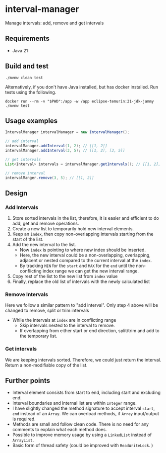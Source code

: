 # interval-manager
Manage intervals: add, remove and get intervals

## Requirements
 - Java 21

## Build and test
```shell
./mvnw clean test
```
Alternatively, if you don't have Java installed, but has docker installed. Run tests using the following.
```shell
docker run --rm -v "$PWD":/app -w /app eclipse-temurin:21-jdk-jammy ./mvnw test
```

## Usage examples
```java
IntervalManager intervalManager = new IntervalManager();

// add interval
intervalManager.addInterval(1, 2); // [[1, 2]]
intervalManager.addInterval(3, 5); // [[1, 2], [3, 5]]

// get intervals
List<Interval> intervals = intervalManager.getIntervals(); // [[1, 2], [3, 5]

// remove interval
intervalManger.remove(3, 5); // [[1, 2]]
```

## Design
### Add Intervals
1. Store sorted intervals in the list, therefore, it is easier and efficient to do add, get and remove operations. 
2. Create a new list to temporarily hold new interval elements.
3. Keep an `index`, then copy non-overlapping intervals starting from the start of the list. 
4. Add the new interval to the list.
   - Now `index` is pointing to where new index should be inserted. 
   - Here, the new interval could be a non-overlapping, overlapping, adjacent or nested compared to the current interval at the `index`.  
   - By tracking `MIN` for the `start` and `MAX` for the `end` until the non-conflicting index range we can get the new interval range.
5. Copy rest of the list to the new list from `index` value
6. Finally, replace the old list of intervals with the newly calculated list

### Remove Intervals
Here we follow a similar pattern to "add interval". Only step 4 above will be changed to remove, split or trim intervals
- While the intervals at `index` are in conflicting range
  - Skip intervals nested to the interval to remove.
  - If overlapping from either start or end direction, split/trim and add to the temporary list. 

### Get intervals
We are keeping intervals sorted. Therefore, we could just return the interval. Return a non-modifiable copy of the list. 


## Further points
- Interval element consists from start to end, including start and excluding end.
- Interval boundaries and internal list are within `Integer` range.
- I have slightly changed the method signature to accept interval `start`, `end` instead of an `Array`. We can overload methods, if `Array` input/output is required.  
- Methods are small and follow clean code. There is no need for any comments to explain what each method does. 
- Possible to improve memory usage by using a `LinkedList` instead of `ArrayList`. 
- Basic form of thread safety (could be improved with `ReadWriteLock`. )